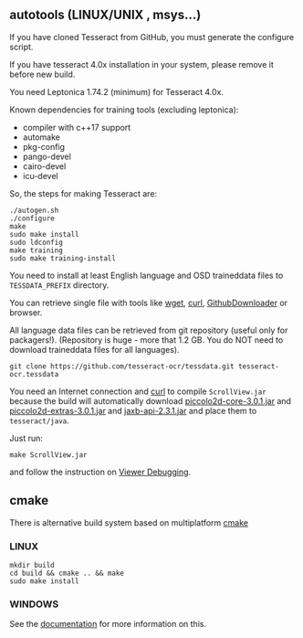 ## autotools (LINUX/UNIX , msys...)

If you have cloned Tesseract from GitHub, you must generate
the configure script.

If you have tesseract 4.0x installation in your system, please remove it
before new build.

You need Leptonica 1.74.2 (minimum) for Tesseract 4.0x.

Known dependencies for training tools (excluding leptonica):

* compiler with c++17 support
* automake
* pkg-config
* pango-devel
* cairo-devel
* icu-devel

So, the steps for making Tesseract are:

    ./autogen.sh
    ./configure
    make
    sudo make install
    sudo ldconfig
    make training
    sudo make training-install

You need to install at least English language and OSD traineddata files to
`TESSDATA_PREFIX` directory.

You can retrieve single file with tools like [wget](https://www.gnu.org/software/wget/), [curl](https://curl.haxx.se/), [GithubDownloader](https://github.com/intezer/GithubDownloader) or browser.

All language data files can be retrieved from git repository (useful only for packagers!).
(Repository is huge - more that 1.2 GB. You do NOT need to download traineddata files for
all languages).

    git clone https://github.com/tesseract-ocr/tessdata.git tesseract-ocr.tessdata

You need an Internet connection and [curl](https://curl.haxx.se/) to compile `ScrollView.jar`
because the build will automatically download
[piccolo2d-core-3.0.1.jar](https://search.maven.org/remotecontent?filepath=org/piccolo2d/piccolo2d-core/3.0.1/piccolo2d-core-3.0.1.jar) and
[piccolo2d-extras-3.0.1.jar](https://search.maven.org/remotecontent?filepath=org/piccolo2d/piccolo2d-extras/3.0.1/piccolo2d-extras-3.0.1.jar) and
[jaxb-api-2.3.1.jar](http://search.maven.org/remotecontent?filepath=javax/xml/bind/jaxb-api/2.3.1/jaxb-api-2.3.1.jar) and place them to `tesseract/java`.

Just run:

    make ScrollView.jar

and follow the instruction on [Viewer Debugging](https://tesseract-ocr.github.io/tessdoc/ViewerDebugging.html).

## cmake

There is alternative build system based on multiplatform [cmake](https://cmake.org/)

### LINUX

    mkdir build
    cd build && cmake .. && make
    sudo make install

### WINDOWS

See the [documentation](https://tesseract-ocr.github.io/tessdoc/) for more information on this.
